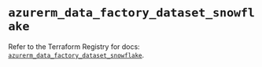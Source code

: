 # `azurerm_data_factory_dataset_snowflake`

Refer to the Terraform Registry for docs: [`azurerm_data_factory_dataset_snowflake`](https://registry.terraform.io/providers/hashicorp/azurerm/3.103.0/docs/resources/data_factory_dataset_snowflake).
